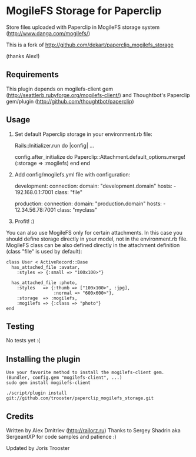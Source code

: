 MogileFS Storage for Paperclip
======================

Store files uploaded with Paperclip in MogileFS storage system (http://www.danga.com/mogilefs/)

This is a fork of http://github.com/dekart/paperclip_mogilefs_storage

(thanks Alex!)

Requirements
------------

This plugin depends on mogilefs-client gem (http://seattlerb.rubyforge.org/mogilefs-client/)
and Thoughtbot's Paperclip gem/plugin (http://github.com/thoughtbot/paperclip)

Usage
-----

1) Set default Paperclip storage in your environment.rb file:

    Rails::Initializer.run do |config|
      ...

      config.after_initialize do
        Paperclip::Attachment.default_options.merge!(:storage => :mogilefs)
      end
    end

2) Add config/mogilefs.yml file with configuration:

    development:
      connection:
        domain: "development.domain"
        hosts:
          - 192.168.0.1:7001
      class: "file"

    production:
      connection:
        domain: "production.domain"
        hosts:
          - 12.34.56.78:7001
      class: "myclass"

3) Profit! :)

You can also use MogileFS only for certain attachments. In this case you should
define storage directly in your model, not in the environment.rb file. MogileFS class
can be also defined directly in the attachment definition (class "file" is used by default):

    class User < ActiveRecord::Base
      has_attached_file :avatar,
        :styles => {:small => "100x100>"}

      has_attached_file :photo,
        :styles   => {:thumb => ["100x100>", :jpg],
                      :normal => "600x600>"},
        :storage  => :mogilefs,
        :mogilefs => {:class => "photo"}
    end

Testing
-------

No tests yet :( 

Installing the plugin
------------------
    Use your favorite method to install the mogilefs-client gem.
    (Bundler, config.gem "mogilefs-client", ...)
    sudo gem install mogilefs-client
    
    ./script/plugin install git://github.com/trooster/paperclip_mogilefs_storage.git

Credits
-------

Written by Alex Dmitriev (http://railorz.ru)
Thanks to Sergey Shadrin aka SergeantXP for code samples and patience :)

Updated by Joris Trooster

